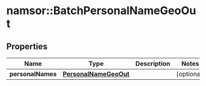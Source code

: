 # namsor::BatchPersonalNameGeoOut

## Properties
Name | Type | Description | Notes
------------ | ------------- | ------------- | -------------
**personalNames** | [**PersonalNameGeoOut**](PersonalNameGeoOut.md) |  | [optional] 


